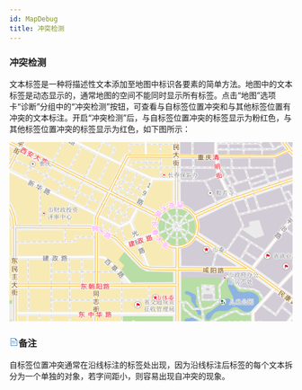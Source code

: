 ```yaml
---
id: MapDebug
title: 冲突检测
---
```

### 冲突检测

文本标签是一种将描述性文本添加至地图中标识各要素的简单方法。地图中的文本标签是动态显示的，通常地图的空间不能同时显示所有标签。点击“地图”选项卡“诊断”分组中的“冲突检测”按钮，可查看与自标签位置冲突和与其他标签位置有冲突的文本标注。开启“冲突检测”后，与自标签位置冲突的标签显示为粉红色，与其他标签位置冲突的标签显示为红色，如下图所示：

![](img/MapDebug.png)  
  
  
### ![](../../img/read.gif)备注

自标签位置冲突通常在沿线标注的标签处出现，因为沿线标注后标签的每个文本拆分为一个单独的对象，若字间距小，则容易出现自冲突的现象。



